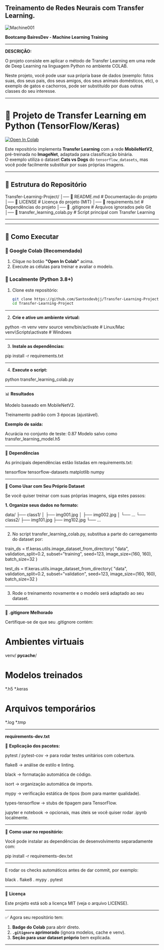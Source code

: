 ## Treinamento de Redes Neurais com Transfer Learning.

![Machine001](https://github.com/user-attachments/assets/6e3d41d5-0b53-449c-b4e2-0d32b9036a07)


**Bootcamp BairesDev - Machine Learning Training** 

--- 

**DESCRIÇÃO:**

O projeto consiste em aplicar o método de Transfer Learning em uma rede de Deep Learning na linguagem Python no ambiente COLAB. 


Neste projeto, você pode usar sua própria base de dados (exemplo: fotos suas, dos seus pais, dos seus amigos, dos seus animais domésticos, etc), o exemplo de gatos e cachorros, pode ser substituído por duas outras classes do seu interesse.


---

# 🧠 Projeto de Transfer Learning em Python (TensorFlow/Keras)

[![Open In Colab](https://colab.research.google.com/assets/colab-badge.svg)](https://colab.research.google.com/github/Santosdevbjj/Transfer-Learning-Project/blob/main/transfer_learning_colab.py)

Este repositório implementa **Transfer Learning** com a rede **MobileNetV2**, pré-treinada no **ImageNet**, adaptada para classificação binária.  
O exemplo utiliza o dataset **Cats vs Dogs** do `tensorflow_datasets`, mas você pode facilmente substituir por suas próprias imagens.

---

## 📂 Estrutura do Repositório


Transfer-Learning-Project/ │── 📄 README.md                  # Documentação do projeto │── 📄 LICENSE                    # Licença do projeto (MIT) │── 📄 requirements.txt           # Dependências do projeto │── 📄 .gitignore                 # Arquivos ignorados pelo Git │── 📄 transfer_learning_colab.py # Script principal com Transfer Learning


---

---

## 🚀 Como Executar

### 🔹 Google Colab (Recomendado)
1. Clique no botão **"Open In Colab"** acima.  
2. Execute as células para treinar e avaliar o modelo.  

### 🔹 Localmente (Python 3.8+)
1. Clone este repositório:
   ```bash
   git clone https://github.com/Santosdevbjj/Transfer-Learning-Project.git
   cd Transfer-Learning-Project


---


2. **Crie e ative um ambiente virtual:**

python -m venv venv
source venv/bin/activate   # Linux/Mac
venv\Scripts\activate      # Windows



   ---


3. **Instale as dependências:**

pip install -r requirements.txt



---

4. **Execute o script:**

python transfer_learning_colab.py

---


📊 **Resultados**

Modelo baseado em MobileNetV2.

Treinamento padrão com 3 épocas (ajustável).

**Exemplo de saída:**

Acurácia no conjunto de teste: 0.87
Modelo salvo como transfer_learning_model.h5



---

🔧 **Dependências**

As principais dependências estão listadas em requirements.txt:

tensorflow
tensorflow-datasets
matplotlib
numpy

---


📌 **Como Usar com Seu Próprio Dataset**

Se você quiser treinar com suas próprias imagens, siga estes passos:

**1. Organize seus dados no formato:**

data/
├── class1/
│   ├── img001.jpg
│   ├── img002.jpg
│   └── ...
└── class2/
    ├── img101.jpg
    ├── img102.jpg
    └── ...



---


2. No script transfer_learning_colab.py, substitua a parte do carregamento do dataset por:


train_ds = tf.keras.utils.image_dataset_from_directory(
    "data",
    validation_split=0.2,
    subset="training",
    seed=123,
    image_size=(160, 160),
    batch_size=32
)

test_ds = tf.keras.utils.image_dataset_from_directory(
    "data",
    validation_split=0.2,
    subset="validation",
    seed=123,
    image_size=(160, 160),
    batch_size=32
)


---

3. Rode o treinamento novamente e o modelo será adaptado ao seu dataset.


---

🛑 **.gitignore Melhorado**

Certifique-se de que seu .gitignore contém:


# Ambientes virtuais
venv/
__pycache__/

# Modelos treinados
*.h5
*.keras

# Arquivos temporários
*.log
*.tmp

---

**requirements-dev.txt**


🔎 **Explicação dos pacotes:**

pytest / pytest-cov → para rodar testes unitários com cobertura.

flake8 → análise de estilo e linting.

black → formatação automática de código.

isort → organização automática de imports.

mypy → verificação estática de tipos (bom para manter qualidade).

types-tensorflow → stubs de tipagem para TensorFlow.

jupyter e notebook → opcionais, mas úteis se você quiser rodar .ipynb localmente.

---

🚀 **Como usar no repositório:**

Você pode instalar as dependências de desenvolvimento separadamente com:

pip install -r requirements-dev.txt

---


E rodar os checks automáticos antes de dar commit, por exemplo:

black .
flake8 .
mypy .
pytest


---


📜 **Licença**

Este projeto está sob a licença MIT (veja o arquivo LICENSE).

---

✅ Agora seu repositório tem:  
1. **Badge do Colab** para abrir direto.  
2. **`.gitignore` aprimorado** (ignora modelos, cache e venv).  
3. **Seção para usar dataset próprio** bem explicada.  


---

